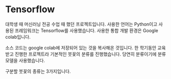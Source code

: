 # Tensorflow
대학생 때 머신러닝 전공 수업 때 했던 프로젝트입니다.
사용한 언어는 Python이고 사용된 프레임워크는 Tensorflow를 사용했습니다.
사용한 통합 개발 환경은 Google colab입니다.


소스 코드는 google colab에 저장되어 있는 것을 복사해온 것입니다.
한 학기동안 교육받고 진행한 프로젝트라 기본적인 붓꽃의 분류를 진행했습니다.
당연히 분류이기에 분류 모델을 사용했습니다.

구분할 붓꽃의 종류는 3가지입니다.

